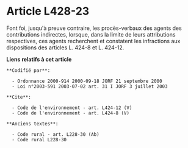 # Article L428-23

Font foi, jusqu'à preuve contraire, les procès-verbaux des agents des contributions indirectes, lorsque, dans la limite de
leurs attributions respectives, ces agents recherchent et constatent les infractions aux dispositions des articles L. 424-8
et L. 424-12.

**Liens relatifs à cet article**

	**Codifié par**:

	  - Ordonnance 2000-914 2000-09-18 JORF 21 septembre 2000
	  - Loi n°2003-591 2003-07-02 art. 31 I JORF 3 juillet 2003

	**Cite**:

	  - Code de l'environnement - art. L424-12 (V)
	  - Code de l'environnement - art. L424-8 (V)

	**Anciens textes**:

	  - Code rural - art. L228-30 (Ab)
	  - Code rural L228-30
